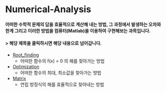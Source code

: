 # Numerical-Analysis  
#### 어떠한 수학적 문제의 답을 효율적으로 계산해 내는 방법, 그 과정에서 발생하는 오차와 한계 그리고 이러한 방법을 컴퓨터(Matlab)을 이용하여 구현해보는 과목입니다.  
#### > 해당 제목을 클릭하시면 해당 내용으로 넘어갑니다.  
* [Root_finding](https://github.com/rlasanggus/Numerical-Analysis/tree/master/Root%20finding)  
  * 어떠한 함수의 f(x) = 0 의 해를 찾아가는 방법  
* [Optimization](https://github.com/rlasanggus/Numerical-Analysis/tree/master/Optimization)  
  * 어떠한 함수의 최대, 최소값을 찾아가는 방법
* [Matrix](https://github.com/rlasanggus/Numerical-Analysis/tree/master/Matrix)  
  * 연립 방정식의 해를 효율적으로 찾아내는 방법
